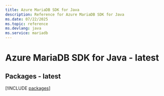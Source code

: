 ```yaml
---
title: Azure MariaDB SDK for Java
description: Reference for Azure MariaDB SDK for Java
ms.date: 07/22/2025
ms.topic: reference
ms.devlang: java
ms.service: mariadb
---
```

# Azure MariaDB SDK for Java - latest
## Packages - latest
[!INCLUDE [packages](mariadb-index.md)]